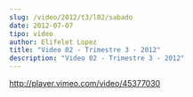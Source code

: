 ```yaml
---
slug: /video/2012/t3/l02/sabado
date: 2012-07-07
tipo: video
author: Elifelet Lopez
title: "Video 02 - Trimestre 3 - 2012"
description: "Video 02 - Trimestre 3 - 2012"
---
```


http://player.vimeo.com/video/45377030
